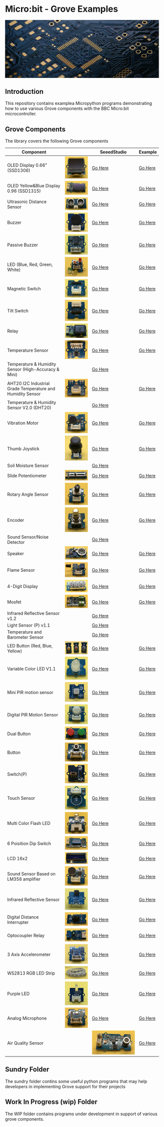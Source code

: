 # Micro:bit - Grove Examples

![Splash](splash.png)

## Introduction

This repository contains examplea Micropython programs demonstrating how to use various Grove components with the BBC Micro:bit microcontroller.

## Grove Components

The library covers the following Grove components

| Component                                                  |                                                                       | SeeedStudio                                                                                                         | Example                                       |
| ---------------------------------------------------------- | --------------------------------------------------------------------- | ------------------------------------------------------------------------------------------------------------------- | --------------------------------------------- |
| OLED Display 0.66" (SSD1306)                               | ![OLED SSD1306](img/oled-ssd1306.png)                                 | [Go Here](https://www.seeedstudio.com/Grove-OLED-Display-0-66-SSD1306-v1-0-p-5096.html)                             | [Go Here](src/oled-ssd1306.py)                |
| OLED Yellow&Blue Display 0.96 (SSD1315)                    | ![OLED SSD1306](img/oled-ssd1315.png)                                 | [Go Here](https://www.seeedstudio.com/Grove-OLED-Yellow-Blue-Display-0-96-SSD1315-V1-0-p-5010.html)                 | [Go Here](src/oled-ssd1315.py)                | 
| Ultrasonic Distance Sensor                                 | ![Ultrasoncic Distance Sensor](img/ultrasonic-distance-sensor.png)    | [Go Here](https://www.seeedstudio.com/Grove-Ultrasonic-Distance-Sensor.html)                                        | [Go Here](src/ultrasonic-ranger.py)           |
| Buzzer                                                     | ![Buzzer](img/buzzer.png)                                             | [Go Here](https://www.seeedstudio.com/Grove-Buzzer.html)                                                            | [Go Here](src/buzzer.py)                      |
| Passive Buzzer                                             | ![Passive Buzzer](img/passive-buzzer.png)                             | [Go Here](https://www.seeedstudio.com/Grove-Passive-Buzzer-p-4525.html)                                             | [Go Here](src/buzzer.py)                      |
| LED (Blue, Red, Green, White)                              | ![LED](img/led.png)                                                   | [Go Here](https://www.seeedstudio.com/Grove-LED-Pack-p-4364.html)                                                   | [Go Here](src/led.py)                         |
| Magnetic Switch                                            | ![Magnetic Switch](img/magnetic-switch.png)                           | [Go Here](https://www.seeedstudio.com/Grove-Magnetic-Switch.html)                                                   | [Go Here](src/magnetic-switch.py)             |
| Tilt Switch                                                | ![Tilt Switch](img/tilt-switch.png)                                   | [Go Here](https://www.seeedstudio.com/Grove-Tilt-Switch.html)                                                       | [Go Here](src/tilt-switch.py)                 |
| Relay                                                      | ![Relay](img/relay.png)                                               | [Go Here](https://www.seeedstudio.com/Grove-Relay.html)                                                             | [Go Here](src/relay.py)                       |
| Temperature Sensor                                         | ![Temp Sensor](img/temp-sensor.png)                                   | [Go Here](https://www.seeedstudio.com/Grove-Temperature-Sensor.html)                                                | [Go Here](src/temp-sensor.py)                 |
| Temperature & Humidity Sensor (High-Accuracy & Mini)       |                                                                       | [Go Here](https://www.seeedstudio.com/Grove-Temperature-Humidity-Sensor-High-Accuracy-Mini.html)                    |          |
| AHT20 I2C Industrial Grade Temperature and Humidity Sensor | ![AHT20](img/aht20.png)                                               | [Go Here](https://www.seeedstudio.com/Grove-AHT20-I2C-Industrial-grade-temperature-and-humidity-sensor-p-4497.html) | [Go Here](src/aht.py)                         |
| Temperature & Humidity Sensor V2.0 (DHT20)                 |                                                                       | [Go Here](https://www.seeedstudio.com/Grove-Temperature-Humidity-Sensor-V2-0-DHT20-p-4967.html)                     |          |
| Vibration Motor                                            | ![Vibration Motor](img/vibration-motor.png)                           | [Go Here](https://www.seeedstudio.com/Grove-Vibration-Motor.html)                                                   | [Go Here](src/vibration-motor.py)             |
| Thumb Joystick                                             | ![Thumb Joystick](img/thumb-joystick.png)                             | [Go Here](https://www.seeedstudio.com/Grove-Thumb-Joystick.html)                                                    | [Go Here](src/thumb-joystick.py)              |
| Soil Moisture Sensor                                       |                                                                       | [Go Here](https://www.seeedstudio.com/Grove-Moisture-Sensor.html)                                                   |          |
| Slide Potentiometer                                        | ![Slide Potentiometer](img/sliding-potentiometer.png)                 | [Go Here](https://www.seeedstudio.com/Grove-Slide-Potentiometer.html)                                               | [Go Here](src/sliding_potentiometer.py)       |
| Rotary Angle Sensor                                        | ![Rotary Angle Sensor](img/rotary-angle-sensor.png)                   | [Go Here](https://www.seeedstudio.com/Grove-Rotary-Angle-Sensor-P.html)                                             | [Go Here](src/rotary-angle-sensor.py)         |
| Encoder                                                    | ![Encoder](img/encoder.png)                                           | [Go Here](https://www.seeedstudio.com/Grove-Encoder.html)                                                           | [Go Here](src/encoder.py)             
| Sound Sensor/Noise Detector                                |                                                                       | [Go Here](https://www.seeedstudio.com/Grove-Loudness-Sensor.html)                                                   |          |
| Speaker                                                    | ![Speaker](img/speaker.png)                                           | [Go Here](https://www.seeedstudio.com/Grove-Speaker-p-1445.html)                                                    | [Go Here](src/speaker.py)                     |
| Flame Sensor                                               | ![Flame](img/flame.png)                                               | [Go Here](https://www.seeedstudio.com/Grove-Flame-Sensor.html)                                                      | [Go Here](src/flame-sensor.py)                |
| 4-Digit Display                                            | ![4-Digit Display](img/4-digit-display.png)                           | [Go Here](https://www.seeedstudio.com/Grove-4-Digit-Display.html)                                                   | [Go Here](src/4-digit-display.py)             |
| Mosfet                                                     | ![Mosfet](img/mosfet.png)                                             | [Go Here](https://www.seeedstudio.com/Grove-MOSFET.html)                                                            | [Go Here](src/mosfet.py)                      |
| Infrared Reflective Sensor v1.2                            |                                                                       | [Go Here](https://www.seeedstudio.com/Grove-Infrared-Reflective-Sensor-v1-2.html)                                   |          |
| Light Sensor (P) v1.1                                      |                                                                       | [Go Here](https://www.seeedstudio.com/Grove-Light-Sensor-P-v1-1.html)                                               |          |
| Temperature and Barometer Sensor                           |                                                                       | [Go Here](https://www.seeedstudio.com/Grove-Barometer-Sensor-BMP280.html)                                           |          |
| LED Button (Red, Blue, Yellow)                             | ![LED Button](img/led-button.png)                                     | [Go Here](https://www.seeedstudio.com/Grove-Red-LED-Button.html)                                                    | [Go Here](src/dual-button.py)                 |
| Variable Color LED V1.1                                    | ![Variable Color LED](img/variable-color-led.png)                     | [Go Here](https://www.seeedstudio.com/Grove-Variable-Color-LED-V1-1.html)                                           | [Go Here](src/variable-color-led.py)          |
| Mini PIR motion sensor                                     | ![Mini PIR Motoin](img/mini-pir-motion-sensor.png)                    | [Go Here](https://www.seeedstudio.com/Grove-mini-PIR-motion-sensor-p-2930.html)                                     | [Go Here](src/digital-pir-sensor.py)          |
| Digital PIR Motion Sensor                                  | ![Mini PIR Motoin](img/digital-pir-motion-sensor.png)                 | [Go Here](https://www.seeedstudio.com/Grove-Digital-PIR-Motion-Sensor-p-4524.html)                                  | [Go Here](src/digital-pir-sensor.py)          |
| Dual Button                                                | ![Dual Button](img/dual-button.png)                                   | [Go Here](https://www.seeedstudio.com/Grove-Dual-Button-p-4529.html)                                                | [Go Here](src/dual-button.py)                 |
| Button                                                     | ![Button](img/button.png)                                             | [Go Here](https://www.seeedstudio.com/buttons-c-928/Grove-Button.html)                                              | [Go Here](src/button.py)                      |
| Switch(P)                                                  | ![Switch-P](img/switch-p.png)                                         | [Go Here](https://www.seeedstudio.com/Grove-Switch-P.html)                                                          | [Go Here](src/switch-p.py)                    |
| Touch Sensor                                               | ![Touch Sensor](img/touch.png)                                        | [Go Here](https://www.seeedstudio.com/Grove-Touch-Sensor.html)                                                      | [Go Here](src/touch.py)                       |
| Multi Color Flash LED                                      | ![Multi Color Flash LED](img/multi-color-flash-led.png)               | [Go Here](https://www.seeedstudio.com/Grove-Multi-Color-Flash-LED-5mm.html)                                         | [Go Here](src/led.py)                         |
| 6 Poisition Dip Switch                                     | ![6 Position Dip Switch](img/6-position-dip-switch.png)               | [Go Here](https://www.seeedstudio.com/Grove-6-Position-DIP-Switch.html)                                             | [Go Here](src/6-position-dip-switch.py)       |
| LCD 16x2                                                   | ![LCD](img/lcd16x2.png)                                               | [Go Here](https://wiki.seeedstudio.com/Grove-16x2_LCD_Series/)                                                      | [Go Here](src/lcd16x2.py)                     | 
| Sound Sensor Based on LM358 amplifier                      | ![Sound Sendor](img/sound.png)                                        | [Go Here](https://www.seeedstudio.com/Grove-Sound-Sensor-Based-on-LM358-amplifier-Arduino-Compatible.html)          | [Go Here](src/sound-sensor.py)                |
| Infrared Reflective Sensor                                 | ![Infrared Reflective](img/infrared-reflective-sensor.png)            | [Go Here](https://wiki.seeedstudio.com/Grove-Infrared_Reflective_Sensor/)                                           | [Go Here](src/InfraredReflectiveSensor)       |
| Digital Distance Interrupter                               | ![Digital Distance Interrupter](img/digital-distance-interrupter.png) | [Go Here](https://wiki.seeedstudio.com/Grove-Digital_Distance_Interrupter_0.5_to_5cm-GP2Y0D805Z0F_P/)               | [Go Here](src/digital-distance-interrupter.py)|
| Optocoupler Relay                                          | ![Potocoupler Relay](img/optocoupler-relay.png)                       | [Go Here](https://wiki.seeedstudio.com/Grove-Optocoupler_Relay-M281/)                                               | [Go Here](src/optocoupler-relay.py)           |
| 3 Axis Accelerometer                                       | ![3 Axis Accelerometer](img/3-axis-accelerometer.png)                 | [Go Here](https://www.seeedstudio.com/Grove-3-Axis-Digital-Accelerometer-LIS3DHTR-p-4533.html)                      | [Go Here](src/3-axis-digital-accelerometer.py)|
| WS2813 RGB LED Strip                                       | ![Neo Pixels](img/neo-pixels.png)                                     | [Go Here](https://www.seeedstudio.com/Grove-WS2813-RGB-LED-Strip-Waterproof-30-LED-m-1m.html)                       | [Go Here](src/neo-pixels.py)                  |
| Purple LED                                                 | ![Purple LED](img/purple-led.png)                                     | [Go Here](https://www.seeedstudio.com/Grove-Purple-LED-3mm.html)                                                    | [Go Here](src/purple-led.py)                  |
| Analog Microphone                                          | ![Analog Microphone](img/analog-microphone.png)                       | [Go Here](https://www.seeedstudio.com/Grove-Analog-Microphone-p-4593.html)                                          | [Go Here](src/analog-microphone.py)           |
| Air Quality Sensor |                                       | ![Air Quality Sensor](img/air-quality-sensor.png)                     | [Go Here](https://wiki.seeedstudio.com/Grove-Air_Quality_Sensor_v1.3/)                                              | [Go Here](src/air-quality-sensor.py)          |

## Sundry Folder

The sundry folder contins some useful python programs that may help developers in implementing Grove support for their projects

## Work In Progress (wip) Folder

The WIP folder contains programs under development in support of various grove components.
